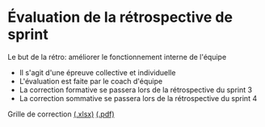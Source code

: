 # Évaluation de la rétrospective de sprint

Le but de la rétro: améliorer le fonctionnement interne de l'équipe

- Il s'agit d'une épreuve collective et individuelle
- L'évaluation est faite par le coach d'équipe
- La correction formative se passera lors de la rétrospective du sprint 3
- La correction sommative se passera lors de la rétrospective du sprint 4

Grille de correction [(.xlsx)](_09-grilles/Grille-Retrospective.xlsx) [(.pdf)](_09-grilles//Grille-Retrospective.pdf)
